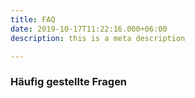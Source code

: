 ```yaml
---
title: FAQ
date: 2019-10-17T11:22:16.000+06:00
description: this is a meta description

---
```

### Häufig gestellte Fragen